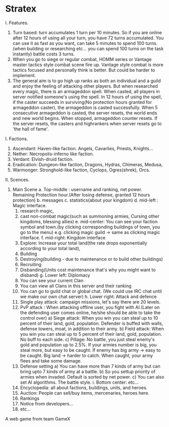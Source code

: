 # Stratex

I. Features.
  1. Turn based: turn accumulates 1 turn per 10 minutes. So if you are online after 12 hours of using all your turn, you have 72 turns accumulated. You can use it as fast as you want, can take 5 minutes to spend 100 turns. (when building or researching etc... you can spend 100 turns on the task instantly) battle costs 3 turns.
  2. When you go to siege or regular combat, HOMM series or Vantage master tactics style combat scene fire up. Vantage style combat is more tactics focused and personally think is better. But could be harder to implement. 
  3. The general aim is to go high up ranks as both an individual and a guild and enjoy the feeling of attacking other players. But when researched every magic, there is an armageddon spell. When casted, all players in server notified someone's using the spell. In 12 hours of using the spell, if the caster succeeds in surviving(No protection hours granted for armageddon caster), the armageddon is casted successfully. When 5 consecutive armageddon is casted, the server resets, the world ends and new world begins. When stopped, armageddon counter resets. If the server resets, the casters and highrankers when server resets go to 'the hall of fame'.

I. Factions.
  1. Ascendant: Haven-like faction. Angels, Cavarlies, Priests, Knights...
  2. Nether: Necropolis-inferno like faction. 
  3. Verdant: Elvish-druid faction.
  4. Eradication: Dungeon-like faction, Dragons, Hydras, Chimeras, Medusa,
  5. Warmonger: Stronghold-like faction, Cyclops, Ogres(shrek), Orcs.

II. Scences.
  1. Main Scene
    a. Top-middle : username and ranking, net power. Remaining Protection hour.(After losing defense, 
      granted 12 hours protection)
    b. messages
    c. statistics(about your kingdom)
    d. mid-left : Magic interface. 
      1) research magic, 
      2) cast non-combat magic(such as summoning armies, Cursing other kingdoms, blessing allies)
    e. mid-center: You can see your faction symbol and town.(by clicking corresponding buildings of town, you go to the menu)
      e.g. clicking magic guild -> same as clicking magic interface.
    f. mid-right: Kingdom interface
      1) Explore: Increase your total land(the rate drops exponentially according to your total land), 
      2) Building
      3) Destroying(building - due to maintenance or to build other buildings)
      4) Recruiting
      5) Disbanding(Units cost maintenance that's why you might want to disband)
    g. Lower left: Diplomacy
      1) You can see your current Clan
      2) You can view all Clans in this server and their ranking
      3) You can go to guild chat or global chat. (We could use IRC chat until we make our own chat server)
    h. Lower right: Attack and defence
      1) Single play attack: campaign missions, let's say there are 20 levels.
      2) PvP attack : When attacking offline user, you fight with AI.(Later on the defending user comes online,
        he/she should be able to take the control over)
        a) Siege attack: When you win you can steal up to 10 percent of their land, gold, population.
          Defender is buffed with walls, defense towers, moat, in addition to their army.
        b) Field attack: When you win you can steal up to 5 percent of their land, gold, population. No buff to each side.
        c) Pillage: No battle, you just steal enemy's gold and population up to 2.5%.
          If your armies number is big, you steal more, but easy to be caught. If enemy has big army -> easy to be caught.
          Big land -> harder to catch. When caught, your army flees and take some damage. 
      3) Defense setting
        a) You can have more than 7 kinds of army but can bring upto 7 kinds of army at a battle.
        b) So you settup priority of armies when invaded. Default is sorted by net power.
        c) You can also set AI algorithms. The battle style.
    i. Bottom center: etc...
      1) Encyclopedia: all about factions, buildings, units, and heroes.
      2) Auction: People can sell/buy items, mercenaries, heroes here.
      3) Rankings
      4) Notice from developers...
      5) etc...

A web game from team GameX
